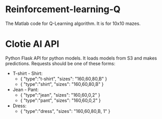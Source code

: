 # Reinforcement-learning-Q

The Matlab code for Q-Learning algorithm. It is for 10x10 mazes. 
# Clotie AI API

Python Flask API for python models. It loads models from S3 and makes predictions.
Requests should be one of these forms:
* T-shirt - Shirt:
  * { "type":"t-shirt", "sizes": "160,60,80,B" }
  * { "type":"shirt", "sizes": "160,60,80,B" }
* Jean - Pant:
  * { "type":"jean", "sizes": "160,60,0,2" }
  * { "type":"pant", "sizes": "160,60,0,2" }
* Dress:
  * { "type":"dress", "sizes": "160,60,80,B, 1" }
